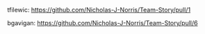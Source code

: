 tfilewic:
https://github.com/Nicholas-J-Norris/Team-Story/pull/1

bgavigan:
https://github.com/Nicholas-J-Norris/Team-Story/pull/6
